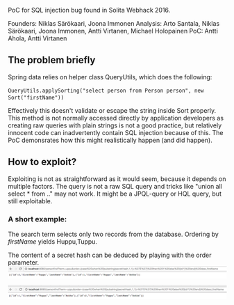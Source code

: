 PoC for SQL injection bug found in Solita Webhack 2016.

Founders: Niklas Särökaari, Joona Immonen
Analysis: Arto Santala, Niklas Särökaari, Joona Immonen, Antti Virtanen, Michael Holopainen
PoC: Antti Ahola, Antti Virtanen

## The problem briefly

Spring data relies on helper class QueryUtils, which does the following:

```
QueryUtils.applySorting("select person from Person person", new Sort("firstName"))
```

Effectively this doesn't validate or escape the string inside Sort properly. This method is not normally
accessed directly by application developers as creating raw queries with plain strings is not a good practice, but
relatively innocent code can inadvertently contain SQL injection because of this. The PoC demonsrates how this
might realistically happen (and did happen).

## How to exploit?

Exploiting is not as straightforward as it would seem, because it depends on multiple factors. The query is not a raw SQL query and tricks like "union all select * from .." may not work. It might be a JPQL-query or HQL query, but still exploitable.

### A short example:

The search term selects only two records from the database. Ordering by *firstName* yields Huppu,Tuppu. 

The content of a secret hash can be deduced by playing with the order parameter. 
![before](sqlmapping_1.png)

![after](sqlmapping_2.png)











